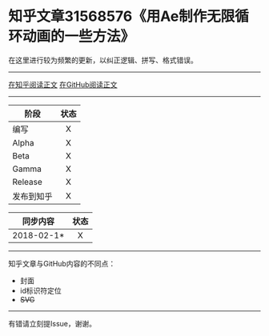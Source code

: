 知乎文章31568576《用Ae制作无限循环动画的一些方法》
========================================

在这里进行较为频繁的更新，以纠正逻辑、拼写、格式错误。

----

[在知乎阅读正文](//zhuanlan.zhihu.com/p/31568576)
[在GitHub阅读正文](//github.com/pzhlkj6612/ZhihuPost-31568576/blob/master/md4GitHub.md)

----

| 阶段 | 状态 |
|-|:-:|
| 编写 | X |
| Alpha | X |
| Beta | X |
| Gamma | X |
| Release | X |
| 发布到知乎 | X |

| 同步内容 | 状态 |
|-|:-:|
| 2018-02-1* | X |

----

知乎文章与GitHub内容的不同点：
* 封面
* id标识符定位
* ~~SVG~~

----

有错请立刻提Issue，谢谢。
